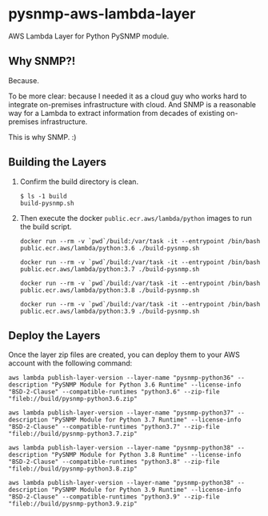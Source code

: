# pysnmp-aws-lambda-layer

AWS Lambda Layer for Python PySNMP module.

## Why SNMP?!

Because.

To be more clear: because I needed it as a cloud guy who works hard to integrate on-premises infrastructure with cloud.  And SNMP is a reasonable way for a Lambda to extract information from decades of existing on-premises infrastructure.

This is why SNMP.  :)

## Building the Layers

1. Confirm the build directory is clean.

    ``` shell
    $ ls -1 build
    build-pysnmp.sh
    ```

2. Then execute the docker `public.ecr.aws/lambda/python` images to run the build script.

    ``` shell
    docker run --rm -v `pwd`/build:/var/task -it --entrypoint /bin/bash public.ecr.aws/lambda/python:3.6 ./build-pysnmp.sh

    docker run --rm -v `pwd`/build:/var/task -it --entrypoint /bin/bash public.ecr.aws/lambda/python:3.7 ./build-pysnmp.sh

    docker run --rm -v `pwd`/build:/var/task -it --entrypoint /bin/bash public.ecr.aws/lambda/python:3.8 ./build-pysnmp.sh

    docker run --rm -v `pwd`/build:/var/task -it --entrypoint /bin/bash public.ecr.aws/lambda/python:3.9 ./build-pysnmp.sh
    ```

## Deploy the Layers

Once the layer zip files are created, you can deploy them to your AWS account with the following command:

``` shell
aws lambda publish-layer-version --layer-name "pysnmp-python36" --description "PySNMP Module for Python 3.6 Runtime" --license-info "BSD-2-Clause" --compatible-runtimes "python3.6" --zip-file "fileb://build/pysnmp-python3.6.zip"

aws lambda publish-layer-version --layer-name "pysnmp-python37" --description "PySNMP Module for Python 3.7 Runtime" --license-info "BSD-2-Clause" --compatible-runtimes "python3.7" --zip-file "fileb://build/pysnmp-python3.7.zip"

aws lambda publish-layer-version --layer-name "pysnmp-python38" --description "PySNMP Module for Python 3.8 Runtime" --license-info "BSD-2-Clause" --compatible-runtimes "python3.8" --zip-file "fileb://build/pysnmp-python3.8.zip"

aws lambda publish-layer-version --layer-name "pysnmp-python38" --description "PySNMP Module for Python 3.9 Runtime" --license-info "BSD-2-Clause" --compatible-runtimes "python3.9" --zip-file "fileb://build/pysnmp-python3.9.zip"
```
